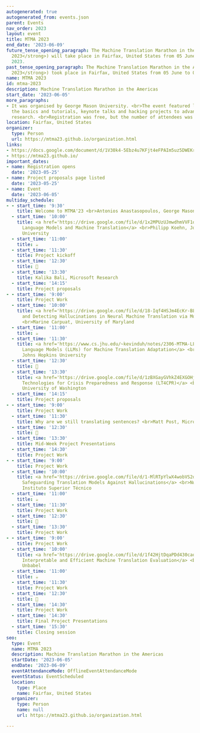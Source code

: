 ```yaml
---
autogenerated: true
autogenerated_from: events.json
parent: Events
nav_order: 2023
layout: event
title: MTMA 2023
end_date: '2023-06-09'
future_tense_opening_paragraph: The Machine Translation Marathon in the Americas (<strong>MTMA
  2023</strong>) will take place in Fairfax, United States from 05 June to 09 June,
  2023.
past_tense_opening_paragraph: The Machine Translation Marathon in the Americas (<strong>MTMA
  2023</strong>) took place in Fairfax, United States from 05 June to 09 June, 2023.
name: MTMA 2023
id: mtma-2023
description: Machine Translation Marathon in the Americas
start_date: '2023-06-05'
more_paragraphs:
- It was organised by George Mason University. <br>The event featured lectures covering
  the basics and tutorials, keynote talks and hacking projects to advance tools or
  research. <br>Registration was free, but the number of attendees was limited.
location: Fairfax, United States
organizer:
  type: Person
  url: https://mtma23.github.io/organization.html
links:
- https://docs.google.com/document/d/1V30k4-5Ebz4u7KFjt4eFPAIm5uz5DWEKreZeB174TiQ/edit#heading=h.56qvwuxnxquq
- https://mtma23.github.io/
important_dates:
- name: Registration opens
  date: '2023-05-25'
- name: Project proposals page listed
  date: '2023-05-25'
- name: Event
  date: '2023-06-05'
multiday_schedule:
- - start_time: '9:30'
    title: Welcome to MTMA'23 <br>Antonios Anastasopoulos, George Mason University
  - start_time: '10:00'
    title: <a href='https://drive.google.com/file/d/1x2MPUzUJmwdhmVVF1ot_S7C8-34Aqj7D/view'>Large
      Language Models and Machine Translation</a> <br>Philipp Koehn, Johns Hopkins
      University
  - start_time: '11:00'
    title: ☕️
  - start_time: '11:30'
    title: Project kickoff
  - start_time: '12:30'
    title: 🍴
  - start_time: '13:30'
    title: Kalika Bali, Microsoft Research
  - start_time: '14:15'
    title: Project proposals
- - start_time: '9:00'
    title: Project Work
  - start_time: '10:00'
    title: <a href='https://drive.google.com/file/d/18-Iqf4HSJm4EcKr-BLfXxcX_MVe7YZgu/view'>Understanding
      and Detecting Hallucinations in Neural Machine Translation via Model Introspection</a>
      <br>Marine Carpuat, University of Maryland
  - start_time: '11:00'
    title: ☕️
  - start_time: '11:30'
    title: <a href='https://www.cs.jhu.edu/~kevinduh/notes/2306-MTMA-LLMforMT.pdf'>Large
      Language Models (LLMs) for Machine Translation Adaptation</a> <br>Kevin Duh,
      Johns Hopkins University
  - start_time: '12:30'
    title: 🍴
  - start_time: '13:30'
    title: <a href='https://drive.google.com/file/d/1zBXGayGVhkZ4EXGOHjEebutn_TwDOq0O/view'>Language
      Technologies for Crisis Preparedness and Response (LT4CPR)</a> <br>William Lewis,
      University of Washington
  - start_time: '14:15'
    title: Project proposals
- - start_time: '9:00'
    title: Project Work
  - start_time: '11:30'
    title: Why are we still translating sentences? <br>Matt Post, Microsoft
  - start_time: '12:30'
    title: 🍴
  - start_time: '13:30'
    title: Mid-Week Project Presentations
  - start_time: '14:30'
    title: Project Work
- - start_time: '9:00'
    title: Project Work
  - start_time: '10:00'
    title: <a href='https://drive.google.com/file/d/1-MlRTpYlwX4wobVS2dzZCs0NwAcewsUM/view'>Towards
      Safeguarding Translation Models Against Hallucinations</a> <br>Nuno Guerreiro,
      Instituto Superior Técnico
  - start_time: '11:00'
    title: ☕️
  - start_time: '11:30'
    title: Project Work
  - start_time: '12:30'
    title: 🍴
  - start_time: '13:30'
    title: Project Work
- - start_time: '9:00'
    title: Project Work
  - start_time: '10:00'
    title: <a href='https://drive.google.com/file/d/1f42HjtDqaPDd430caqHHE-Izs-nGAkNR/view'>Robust,
      Interpretable and Efficient Machine Translation Evaluation</a> <br>Ricardo Rei,
      Unbabel
  - start_time: '11:00'
    title: ☕️
  - start_time: '11:30'
    title: Project Work
  - start_time: '12:30'
    title: 🍴
  - start_time: '14:30'
    title: Project Work
  - start_time: '14:30'
    title: Final Project Presentations
  - start_time: '15:30'
    title: Closing session
seo:
  type: Event
  name: MTMA 2023
  description: Machine Translation Marathon in the Americas
  startDate: '2023-06-05'
  endDate: '2023-06-09'
  eventAttendanceMode: OfflineEventAttendanceMode
  eventStatus: EventScheduled
  location:
    type: Place
    name: Fairfax, United States
  organizer:
    type: Person
    name: null
    url: https://mtma23.github.io/organization.html

---
```


